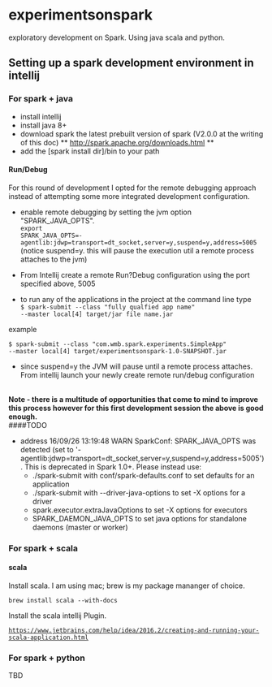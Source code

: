 # experimentsonspark
exploratory development on Spark. Using java scala and python.

## Setting up a spark development environment in intellij

### For spark + java
* install intellij
* install java 8+
* download spark the latest prebuilt version of spark (V2.0.0 at the writing of this doc)
** http://spark.apache.org/downloads.html **
* add the [spark install dir]/bin to your path

#### Run/Debug
For this round of development I opted for the remote debugging approach instead of attempting some 
more integrated development configuration. 

* enable remote debugging by setting the jvm option "SPARK_JAVA_OPTS". <br>
<code>export SPARK_JAVA_OPTS=-agentlib:jdwp=transport=dt_socket,server=y,suspend=y,address=5005</code>
<br>(notice suspend=y. this will pause the execution util a remote process attaches to the jvm)

* From Intellij create a remote Run?Debug configuration using the port specified above, 5005
* to run any of the applications in the project at the command line type <br>
<code>$ spark-submit --class "fully qualfied app name"  --master local[4] target/jar file name.jar</code> <br>

example<br>

<code>$ spark-submit --class "com.wmb.spark.experiments.SimpleApp"  --master local[4] target/experimentsonspark-1.0-SNAPSHOT.jar</code>

* since suspend=y the JVM will pause until a remote process attaches. From intellij launch your newly create remote run/debug configuration

<br><b>Note - there is a multitude of opportunities that come to mind to improve this process however for this first development session the above is good enough.</b>
<br>
####TODO
* address 
    16/09/26 13:19:48 WARN SparkConf: 
    SPARK_JAVA_OPTS was detected (set to '-agentlib:jdwp=transport=dt_socket,server=y,suspend=y,address=5005').
    This is deprecated in Spark 1.0+.
    Please instead use:
     - ./spark-submit with conf/spark-defaults.conf to set defaults for an application
     - ./spark-submit with --driver-java-options to set -X options for a driver
     - spark.executor.extraJavaOptions to set -X options for executors
     - SPARK_DAEMON_JAVA_OPTS to set java options for standalone daemons (master or worker)


### For spark + scala
#### scala
Install scala. I am using mac; brew is my package mananger of choice.  

<code>brew install scala --with-docs</code>
   
Install the scala intellij Plugin. 
   
<code>https://www.jetbrains.com/help/idea/2016.2/creating-and-running-your-scala-application.html</code>
 


### For spark + python
TBD

